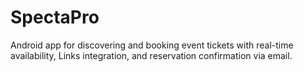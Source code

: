 # SpectaPro
Android app for discovering and booking event tickets with real-time availability, Links integration, and reservation confirmation via email.
